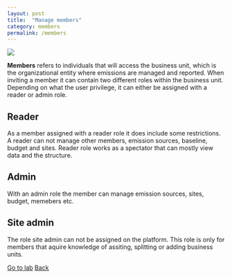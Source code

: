 ```yaml
---
layout: post
title:  "Manage members"
category: members
permalink: /members
---
```


<img src="assets/images/members-page.PNG">

**Members** refers to individuals that will access the business unit, which is the organizational entity where emissions are managed and reported. When inviting a member it can contain two different roles within
the business unit. Depending on what the user privilege, it can either be assigned with a reader or admin role.

## Reader 

As a member assigned with a reader role it does include some restrictions. A reader can not manage other members, emission sources, baseline, budget and sites. Reader role works as a spectator that can mostly view data and the structure.

## Admin

With an admin role the member can manage emission sources, sites, budget, memebers etc. 

## Site admin

The role site admin can not be assigned on the platform. This role is only for members that aquire knowledge of assiting, splitting or adding business units.


<a class="offset-4 btn btn-success btn-lg" href="{{site.baseurl}}/members-lab" role="button">Go to lab</a>
<a class="btn btn-info btn-lg" href="{{site.baseurl}}" role="button">Back</a>